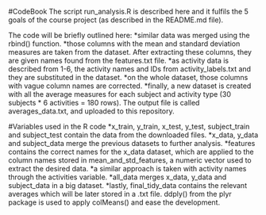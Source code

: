 #CodeBook
The script run_analysis.R is described here and it fulfils the 5 goals of the course project (as described in the README.md file).

The code will be briefly outlined here:
*similar data was merged using the rbind() function. 
*those columns with the mean and standard deviation measures are taken from the dataset. After extracting these columns, they are given names found from the features.txt file.
*as activity data is described from 1-6, the activity names and IDs from activity_labels.txt and they are substituted in the dataset.
*on the whole dataset, those columns with vague column names are corrected.
*finally, a new dataset is created with all the average measures for each subject and activity type (30 subjects * 6 activities = 180 rows). The output file is called averages_data.txt, and uploaded to this repository.

#Variables used in the R code
*x_train, y_train, x_test, y_test, subject_train and subject_test contain the data from the downloaded files.
*x_data, y_data and subject_data merge the previous datasets to further analysis.
*features contains the correct names for the x_data dataset, which are applied to the column names stored in mean_and_std_features, a numeric vector used to extract the desired data.
*a similar approach is taken with activity names through the activities variable.
*all_data merges x_data, y_data and subject_data in a big dataset.
*lastly, final_tidy_data contains the relevant averages which will be later stored in a .txt file. ddply() from the plyr package is used to apply colMeans() and ease the development.